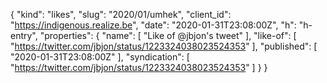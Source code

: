 {
  "kind": "likes",
  "slug": "2020/01/umhek",
  "client_id": "https://indigenous.realize.be",
  "date": "2020-01-31T23:08:00Z",
  "h": "h-entry",
  "properties": {
    "name": [
      "Like of @jbjon's tweet"
    ],
    "like-of": [
      "https://twitter.com/jbjon/status/1223324038023524353"
    ],
    "published": [
      "2020-01-31T23:08:00Z"
    ],
    "syndication": [
      "https://twitter.com/jbjon/status/1223324038023524353"
    ]
  }
}
